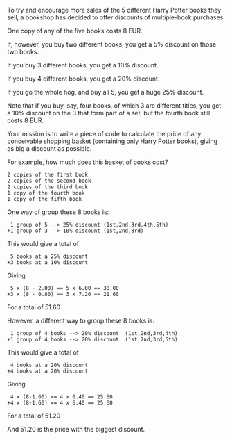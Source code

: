 To try and encourage more sales of the 5 different Harry
Potter books they sell, a bookshop has decided to offer 
discounts of multiple-book purchases. 

One copy of any of the five books costs 8 EUR. 

If, however, you buy two different books, you get a 5% 
discount on those two books.

If you buy 3 different books, you get a 10% discount. 

If you buy 4 different books, you get a 20% discount.

If you go the whole hog, and buy all 5, you get a huge 25%
discount. 

Note that if you buy, say, four books, of which 3 are 
different titles, you get a 10% discount on the 3 that 
form part of a set, but the fourth book still costs 8 EUR. 

Your mission is to write a piece of code to calculate the 
price of any conceivable shopping basket (containing only 
Harry Potter books), giving as big a discount as possible.

For example, how much does this basket of books cost?

    2 copies of the first book
    2 copies of the second book
    2 copies of the third book
    1 copy of the fourth book
    1 copy of the fifth book

One way of group these 8 books is:

     1 group of 5 --> 25% discount (1st,2nd,3rd,4th,5th)
    +1 group of 3 --> 10% discount (1st,2nd,3rd)
This would give a total of

     5 books at a 25% discount
    +3 books at a 10% discount
Giving

     5 x (8 - 2.00) == 5 x 6.00 == 30.00
    +3 x (8 - 0.80) == 3 x 7.20 == 21.60
For a total of 51.60

However, a different way to group these 8 books is:

     1 group of 4 books --> 20% discount  (1st,2nd,3rd,4th)
    +1 group of 4 books --> 20% discount  (1st,2nd,3rd,5th)
This would give a total of

     4 books at a 20% discount
    +4 books at a 20% discount
Giving

     4 x (8-1.60) == 4 x 6.40 == 25.60
    +4 x (8-1.60) == 4 x 6.40 == 25.60
For a total of 51.20

And 51.20 is the price with the biggest discount.
